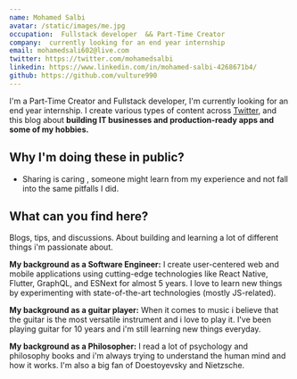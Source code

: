 ```yaml
---
name: Mohamed Salbi
avatar: /static/images/me.jpg
occupation:  Fullstack developer  && Part-Time Creator
company:  currently looking for an end year internship
email: mohamedsali602@live.com
twitter: https://twitter.com/mohamedsalbi
linkedin: https://www.linkedin.com/in/mohamed-salbi-4268671b4/
github: https://github.com/vulture990
---
```


I'm a Part-Time Creator and Fullstack developer, I'm currently looking for an end year internship.
I create various types of content across [Twitter](https://twitter.com/mohamedsalbi),   and this blog about **building IT businesses and production-ready apps and some of my hobbies.**


## Why I'm doing these in public?

- Sharing is caring , someone might learn from my experience
and not fall into the same pitfalls I did.

## What can you find here?

Blogs, tips, and discussions. About building and learning 
a lot of different things i'm passionate about.

**My background as a Software Engineer:** I create user-centered web and
mobile applications using cutting-edge technologies like React Native, Flutter,
GraphQL, and ESNext for almost 5 years. I love to learn new things by experimenting
with state-of-the-art technologies (mostly JS-related).

**My background as a guitar player:**
When it comes to music i believe that the guitar is the most versatile instrument and i love to play it. I've been playing guitar for 10 years and i'm still learning new things everyday.

**My background as a Philosopher:** 
I read a lot of psychology and philosophy books and i'm always trying to understand the human mind and how it works. I'm also a big fan of Doestoyevsky and Nietzsche.